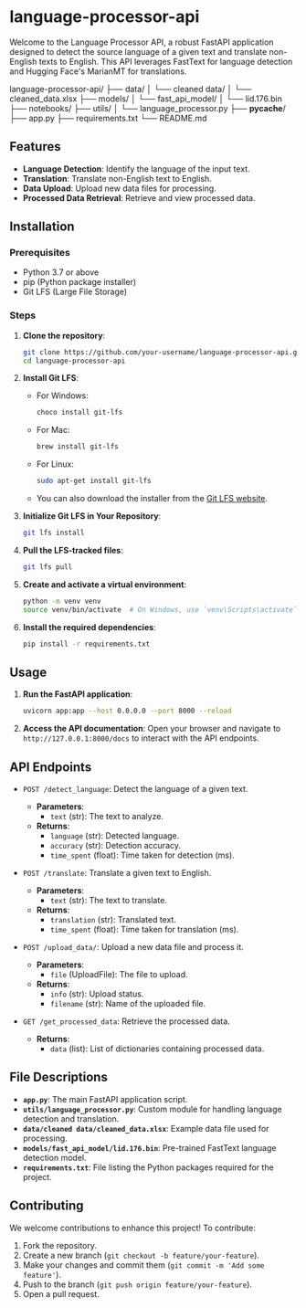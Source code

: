 # language-processor-api
Welcome to the Language Processor API, a robust FastAPI application designed to detect the source language of a given text and translate non-English texts to English. This API leverages FastText for language detection and Hugging Face's MarianMT for translations.


language-processor-api/
├── data/
│   └── cleaned data/
│       └── cleaned_data.xlsx
├── models/
│   └── fast_api_model/
│       └── lid.176.bin
├── notebooks/
├── utils/
│   └── language_processor.py
├── __pycache__/
├── app.py
├── requirements.txt
└── README.md





## Features

- **Language Detection**: Identify the language of the input text.
- **Translation**: Translate non-English text to English.
- **Data Upload**: Upload new data files for processing.
- **Processed Data Retrieval**: Retrieve and view processed data.

## Installation

### Prerequisites

- Python 3.7 or above
- pip (Python package installer)
- Git LFS (Large File Storage)

### Steps

1. **Clone the repository**:
    ```bash
    git clone https://github.com/your-username/language-processor-api.git
    cd language-processor-api
    ```

2. **Install Git LFS**:
    - For Windows:
        ```bash
        choco install git-lfs
        ```
    - For Mac:
        ```bash
        brew install git-lfs
        ```
    - For Linux:
        ```bash
        sudo apt-get install git-lfs
        ```
    - You can also download the installer from the [Git LFS website](https://git-lfs.github.com/).

3. **Initialize Git LFS in Your Repository**:
    ```bash
    git lfs install
    ```

4. **Pull the LFS-tracked files**:
    ```bash
    git lfs pull
    ```

5. **Create and activate a virtual environment**:
    ```bash
    python -m venv venv
    source venv/bin/activate  # On Windows, use `venv\Scripts\activate`
    ```

6. **Install the required dependencies**:
    ```bash
    pip install -r requirements.txt
    ```

## Usage

1. **Run the FastAPI application**:
    ```bash
    uvicorn app:app --host 0.0.0.0 --port 8000 --reload
    ```

2. **Access the API documentation**:
   Open your browser and navigate to `http://127.0.0.1:8000/docs` to interact with the API endpoints.

## API Endpoints

- `POST /detect_language`: Detect the language of a given text.
    - **Parameters**: 
      - `text` (str): The text to analyze.
    - **Returns**: 
      - `language` (str): Detected language.
      - `accuracy` (str): Detection accuracy.
      - `time_spent` (float): Time taken for detection (ms).

- `POST /translate`: Translate a given text to English.
    - **Parameters**:
      - `text` (str): The text to translate.
    - **Returns**:
      - `translation` (str): Translated text.
      - `time_spent` (float): Time taken for translation (ms).

- `POST /upload_data/`: Upload a new data file and process it.
    - **Parameters**:
      - `file` (UploadFile): The file to upload.
    - **Returns**:
      - `info` (str): Upload status.
      - `filename` (str): Name of the uploaded file.

- `GET /get_processed_data`: Retrieve the processed data.
    - **Returns**:
      - `data` (list): List of dictionaries containing processed data.

## File Descriptions

- **`app.py`**: The main FastAPI application script.
- **`utils/language_processor.py`**: Custom module for handling language detection and translation.
- **`data/cleaned data/cleaned_data.xlsx`**: Example data file used for processing.
- **`models/fast_api_model/lid.176.bin`**: Pre-trained FastText language detection model.
- **`requirements.txt`**: File listing the Python packages required for the project.

## Contributing

We welcome contributions to enhance this project! To contribute:

1. Fork the repository.
2. Create a new branch (`git checkout -b feature/your-feature`).
3. Make your changes and commit them (`git commit -m 'Add some feature'`).
4. Push to the branch (`git push origin feature/your-feature`).
5. Open a pull request.
